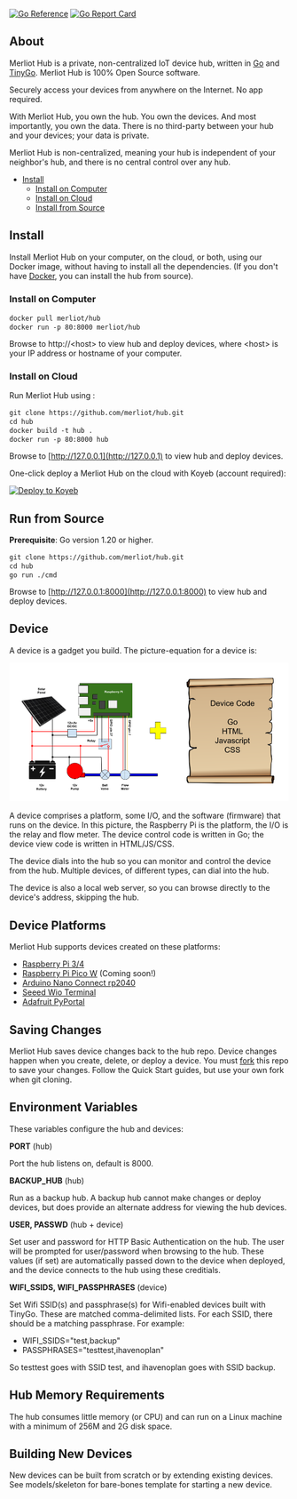 [![Go Reference](https://pkg.go.dev/badge/pkg.dev.go/github.com/merliot/hub.svg)](https://pkg.go.dev/github.com/merliot/hub)
[![Go Report Card](https://goreportcard.com/badge/github.com/merliot/hub)](https://goreportcard.com/report/github.com/merliot/hub)

## About

Merliot Hub is a private, non-centralized IoT device hub, written in [Go](go.dev) and [TinyGo](tinygo.org).  Merliot Hub is 100% Open Source software.

Securely access your devices from anywhere on the Internet.  No app required.

With Merliot Hub, you own the hub.  You own the devices.  And most importantly, you own the data.  There is no third-party between your hub and your devices; your data is private.

Merliot Hub is non-centralized, meaning your hub is independent of your neighbor's hub, and there is no central control over any hub.

* [Install](#install)
  * [Install on Computer](#install-on-computer)
  * [Install on Cloud](#install-on-cloud)
  * [Install from Source](#install-from-source)

## Install

Install Merliot Hub on your computer, on the cloud, or both, using our Docker image, without having to install all the dependencies.  (If you don't have [Docker](https://www.docker.com/), you can install the hub from source).

### Install on Computer
  
```
docker pull merliot/hub
docker run -p 80:8000 merliot/hub
```

Browse to http://\<host\> to view hub and deploy devices, where \<host\> is your IP address or hostname of your computer.

### Install on Cloud

Run Merliot Hub using :



```
git clone https://github.com/merliot/hub.git
cd hub
docker build -t hub .
docker run -p 80:8000 hub
```

Browse to [http://127.0.0.1](http://127.0.0.1) to view hub and deploy devices.

One-click deploy a Merliot Hub on the cloud with Koyeb (account required):

[![Deploy to Koyeb](https://www.koyeb.com/static/images/deploy/button.svg)](https://app.koyeb.com/deploy?type=git&repository=github.com/merliot/hub&branch=main&name=hub&builder=dockerfile&env[SCHEME]=https)

## Run from Source

**Prerequisite**: Go version 1.20 or higher.

```
git clone https://github.com/merliot/hub.git
cd hub
go run ./cmd
```

Browse to [http://127.0.0.1:8000](http://127.0.0.1:8000) to view hub and deploy devices.

## Device

A device is a gadget you build.  The picture-equation for a device is:

![device](images/device.png)

A device comprises a platform, some I/O, and the software (firmware) that runs on the device.  In this picture, the Raspberry Pi is the platform, the I/O is the relay and flow meter.  The device control code is written in Go; the device view code is written in HTML/JS/CSS.

The device dials into the hub so you can monitor and control the device from the hub.  Multiple devices, of different types, can dial into the hub.

The device is also a local web server, so you can browse directly to the device's address, skipping the hub.

## Device Platforms

Merliot Hub supports devices created on these platforms:

- [Raspberry Pi 3/4](https://www.raspberrypi.com/)
- [Raspberry Pi Pico W](https://www.raspberrypi.com/documentation/microcontrollers/raspberry-pi-pico.html) (Coming soon!)
- [Arduino Nano Connect rp2040](https://docs.arduino.cc/hardware/nano-rp2040-connect)
- [Seeed Wio Terminal](https://www.seeedstudio.com/Wio-Terminal-p-4509.html)
- [Adafruit PyPortal](https://www.adafruit.com/product/4116)

## Saving Changes

Merliot Hub saves device changes back to the hub repo.  Device changes happen when you create, delete, or deploy a device.  You must [fork](https://docs.github.com/en/get-started/quickstart/fork-a-repo) this repo to save your changes.  Follow the Quick Start guides, but use your own fork when git cloning.

## Environment Variables

These variables configure the hub and devices:

**PORT** (hub)

Port the hub listens on, default is 8000.

**BACKUP_HUB** (hub)

Run as a backup hub.  A backup hub cannot make changes or deploy devices, but does provide an alternate address for viewing the hub devices.

**USER, PASSWD** (hub + device)

Set user and password for HTTP Basic Authentication on the hub.  The user will be prompted for user/password when browsing to the hub.  These values (if set) are automatically passed down to the device when deployed, and the device connects to the hub using these creditials.

**WIFI_SSIDS, WIFI_PASSPHRASES** (device)

Set Wifi SSID(s) and passphrase(s) for Wifi-enabled devices built with TinyGo.  These are matched comma-delimited lists.  For each SSID, there should be a matching passphrase.  For example:

- WIFI_SSIDS="test,backup"
- PASSPHRASES="testtest,ihavenoplan"

So testtest goes with SSID test, and ihavenoplan goes with SSID backup.

## Hub Memory Requirements

The hub consumes little memory (or CPU) and can run on a Linux machine with a minimum of 256M and 2G disk space.

## Building New Devices

New devices can be built from scratch or by extending existing devices.  See models/skeleton for bare-bones template for starting a new device.
